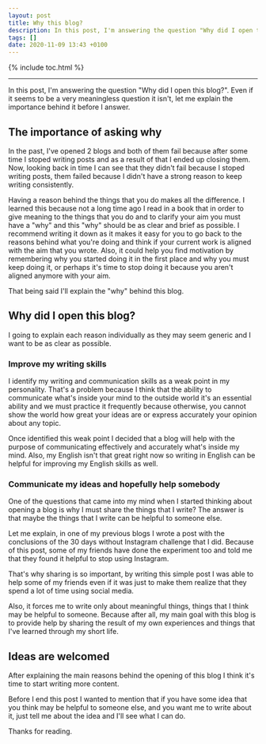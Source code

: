 ```yaml
---
layout: post
title: Why this blog?
description: In this post, I'm answering the question "Why did I open this blog?". Even if it seems to be a very meaningless question it isn't, let me explain the importance behind it before I answer.
tags: []
date: 2020-11-09 13:43 +0100
---
```


{% include toc.html %}

---

In this post, I'm answering the question "Why did I open this blog?". Even if it seems to be a very meaningless question it isn't, let me explain the importance behind it before I answer.

## The importance of asking why

In the past, I've opened 2 blogs and both of them fail because after some time I stoped writing posts and as a result of that I ended up closing them. Now, looking back in time I can see that they didn't fail because I stoped writing posts, them failed because I didn't have a strong reason to keep writing consistently.

Having a reason behind the things that you do makes all the difference. I learned this because not a long time ago I read in a book that in order to give meaning to the things that you do and to clarify your aim you must have a "why" and this "why" should be as clear and brief as possible. I recommend writing it down as it makes it easy for you to go back to the reasons behind what you're doing and think if your current work is aligned with the aim that you wrote. Also, it could help you find motivation by remembering why you started doing it in the first place and why you must keep doing it, or perhaps it's time to stop doing it because you aren't aligned anymore with your aim.

That being said I'll explain the "why" behind this blog.

## Why did I open this blog?

I going to explain each reason individually as they may seem generic and I want to be as clear as possible.

### Improve my writing skills

I identify my writing and communication skills as a weak point in my personality. That's a problem because I think that the ability to communicate what's inside your mind to the outside world it's an essential ability and we must practice it frequently because otherwise, you cannot show the world how great your ideas are or express accurately your opinion about any topic.

Once identified this weak point I decided that a blog will help with the purpose of communicating effectively and accurately what's inside my mind. Also, my English isn't that great right now so writing in English can be helpful for improving my English skills as well.

### Communicate my ideas and hopefully help somebody

One of the questions that came into my mind when I started thinking about opening a blog is why I must share the things that I write? The answer is that maybe the things that I write can be helpful to someone else.

Let me explain, in one of my previous blogs I wrote a post with the conclusions of the 30 days without Instagram challenge that I did. Because of this post, some of my friends have done the experiment too and told me that they found it helpful to stop using Instagram.

That's why sharing is so important, by writing this simple post I was able to help some of my friends even if it was just to make them realize that they spend a lot of time using social media.

Also, it forces me to write only about meaningful things, things that I think may be helpful to someone. Because after all, my main goal with this blog is to provide help by sharing the result of my own experiences and things that I've learned through my short life.

## Ideas are welcomed

After explaining the main reasons behind the opening of this blog I think it's time to start writing more content. 

Before I end this post I wanted to mention that if you have some idea that you think may be helpful to someone else, and you want me to write about it, just tell me about the idea and I'll see what I can do.

Thanks for reading.
